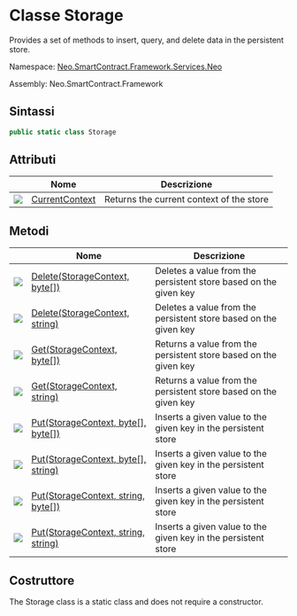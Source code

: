 # Classe Storage 

Provides a set of methods to insert, query, and delete data in the persistent store.

Namespace: [Neo.SmartContract.Framework.Services.Neo](../neo.md)

Assembly: Neo.SmartContract.Framework

## Sintassi

```c#
public static class Storage
```

## Attributi

| | Nome | Descrizione |
| ---------------------------------------- | ---------------------------------------- | ---------- |
| ![](https://i-msdn.sec.s-msft.com/dynimg/IC74937.jpeg) | [CurrentContext](Storage/CurrentContext.md) | Returns the current context of the store |

## Metodi

| | Nome | Descrizione |
| ---------------------------------------- | ---------------------------------------- | -------------------------------- |
| ![](https://i-msdn.sec.s-msft.com/dynimg/IC91302.jpeg) | [Delete(StorageContext, byte[])](Storage/Delete.md) | Deletes a value from the persistent store based on the given key |
| ![](https://i-msdn.sec.s-msft.com/dynimg/IC91302.jpeg) | [Delete(StorageContext, string)](Storage/Delete2.md) | Deletes a value from the persistent store based on the given key |
| ![](https://i-msdn.sec.s-msft.com/dynimg/IC91302.jpeg) | [Get(StorageContext, byte[])](Storage/Get.md) | Returns a value from the persistent store based on the given key |
| ![](https://i-msdn.sec.s-msft.com/dynimg/IC91302.jpeg) | [Get(StorageContext, string)](Storage/Get2.md) | Returns a value from the persistent store based on the given key |
| ![](https://i-msdn.sec.s-msft.com/dynimg/IC91302.jpeg) | [Put(StorageContext, byte[], byte[])](Storage/Put.md) | Inserts a given value to the given key in the persistent store |
| ![](https://i-msdn.sec.s-msft.com/dynimg/IC91302.jpeg) | [Put(StorageContext, byte[], string)](Storage/Put2.md) | Inserts a given value to the given key in the persistent store |
| ![](https://i-msdn.sec.s-msft.com/dynimg/IC91302.jpeg) | [Put(StorageContext, string, byte[])](Storage/Put3.md) | Inserts a given value to the given key in the persistent store |
| ![](https://i-msdn.sec.s-msft.com/dynimg/IC91302.jpeg) | [Put(StorageContext, string, string)](Storage/Put4.md) | Inserts a given value to the given key in the persistent store |

## Costruttore

The Storage class is a static class and does not require a constructor.
